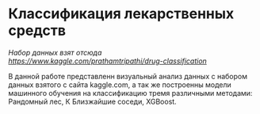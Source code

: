 # Классификация лекарственных средств
*Набор данных взят отсюда https://www.kaggle.com/prathamtripathi/drug-classification*  

В данной работе представленн визуальный анализ данных с набором данных взятого с сайта kaggle.com, а так же построенны модели машинного обучения на классификацию тремя различными методами: Рандомный лес, К Близжайшие соседи, XGBoost. 
